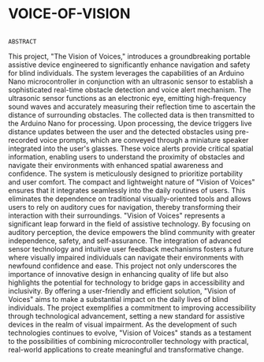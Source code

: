 # VOICE-OF-VISION

                                                                            ABSTRACT
                                                                            
This project, "The Vision of Voices," introduces a groundbreaking portable assistive device engineered to significantly enhance navigation and safety for blind individuals. The system leverages the capabilities of an Arduino Nano microcontroller in conjunction with an ultrasonic sensor to establish a sophisticated real-time obstacle detection and voice alert mechanism. The ultrasonic sensor functions as an electronic eye, emitting high-frequency sound waves and accurately measuring their reflection time to ascertain the distance of surrounding obstacles. The collected data is then transmitted to the Arduino Nano for processing. Upon processing, the device triggers live distance updates between the user and the detected obstacles using pre-recorded voice prompts, which are conveyed through a miniature speaker integrated into the user's glasses.
These voice alerts provide critical spatial information, enabling users to understand the proximity of obstacles and navigate their environments with enhanced spatial awareness and confidence. The system is meticulously designed to prioritize portability and user comfort. The compact and lightweight nature of "Vision of Voices" ensures that it integrates seamlessly into the daily routines of users. This eliminates the dependence on traditional visually-oriented tools and allows users to rely on auditory cues for navigation, thereby transforming their interaction with their surroundings.
"Vision of Voices" represents a significant leap forward in the field of assistive technology. By focusing on auditory perception, the device empowers the blind community with greater independence, safety, and self-assurance. The integration of advanced sensor technology and intuitive user feedback
mechanisms fosters a future where visually impaired individuals can navigate their environments with newfound confidence and ease. This project not only underscores the importance of innovative design in enhancing quality of life but also highlights the potential for technology to bridge gaps in accessibility and inclusivity.
By offering a user-friendly and efficient solution, "Vision of Voices" aims to make a substantial impact on the daily lives of blind individuals. The project exemplifies a commitment to improving accessibility through technological advancement, setting a new standard for assistive devices in the realm of visual impairment. As the development of such technologies continues to evolve, "Vision of Voices" stands as a testament to the possibilities of combining microcontroller technology with practical, real-world applications to create meaningful and transformative change.
